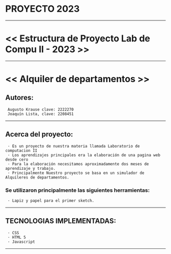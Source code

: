 #                                             PROYECTO 2023

-----------------------------------------------------------------------------------------------------------------------

#                               << Estructura de Proyecto Lab de Compu II - 2023 >>

-----------------------------------------------------------------------------------------------------------------------

#                                       << Alquiler de departamentos >>
## Autores:
     Augusto Krause clave: 2222270
     Joaquín Lista, clave: 2208451

-----------------------------------------------------------------------------------------------------------------------

## Acerca del proyecto:
     · Es un proyecto de nuestra materia llamada Laboratorio de computacion II
     · Los aprendizajes principales era la elaboración de una pagina web desde cero
     · Para la elaboración necesitamos aproximadamente dos meses de aprendizaje y trabajo.
     · Principalmente Nuestro proyecto se basa en un simulador de Alquileres de departamentos.
 ### Se utilizaron principalmente las siguientes herramientas:
     · Lapiz y papel para el primer sketch.

-----------------------------------------------------------------------------------------------------------------------

## TECNOLOGIAS IMPLEMENTADAS:
     · CSS
     · HTML 5
     · Javascript

-----------------------------------------------------------------------------------------------------------------------